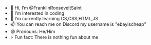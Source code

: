 - 👋 Hi, I’m @FranklinRooseveltSaint
- 👀 I’m interested in coding
- 🌱 I’m currently learning CS,CSS,HTML,JS
- 📫 You can reach me on Discord my username is "ebayischeap"
- 😄 Pronouns: He/Him
- ⚡ Fun fact: There is nothing fun about me
  


